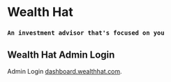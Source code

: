 # Wealth Hat

### `An investment advisor that's focused on you`

## Wealth Hat Admin Login

Admin Login [dashboard.wealthhat.com](https://admin.wealthhat.com).

